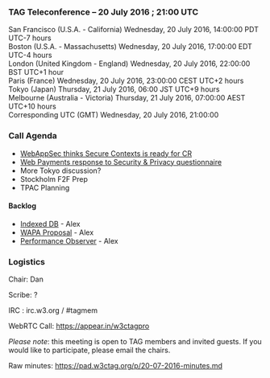 ### TAG Teleconference – 20 July 2016 ; 21:00 UTC

San Francisco (U.S.A. - California)	Wednesday, 20 July 2016, 14:00:00	PDT	UTC-7 hours  
Boston (U.S.A. - Massachusetts)	Wednesday, 20 July 2016, 17:00:00	EDT	UTC-4 hours  
London (United Kingdom - England)	Wednesday, 20 July 2016, 22:00:00	BST	UTC+1 hour  
Paris (France)	Wednesday, 20 July 2016, 23:00:00	CEST	UTC+2 hours  
Tokyo (Japan)	Thursday, 21 July 2016, 06:00	JST	UTC+9 hours  
Melbourne (Australia - Victoria)	Thursday, 21 July 2016, 07:00:00	AEST	UTC+10 hours  
Corresponding UTC (GMT)	Wednesday, 20 July 2016, 21:00:00	 

### Call Agenda
* [WebAppSec thinks Secure Contexts is ready for CR](https://w3c.github.io/webappsec-secure-contexts/)
* [Web Payments response to Security & Privacy questionnaire](https://github.com/w3ctag/spec-reviews/issues/125)
* More Tokyo discussion?
* Stockholm F2F Prep
* TPAC Planning

#### Backlog
* [Indexed DB](https://github.com/w3ctag/spec-reviews/issues/84) - Alex
* [WAPA Proposal](https://github.com/w3ctag/spec-reviews/issues/63) - Alex
* [Performance Observer](https://github.com/w3ctag/spec-reviews/issues/18) - Alex

### Logistics

Chair: Dan

Scribe: ?

IRC : irc.w3.org / #tagmem

WebRTC Call: https://appear.in/w3ctagpro

*Please note*: this meeting is open to TAG members and invited guests. If you would like to participate, please email the chairs.

Raw minutes: https://pad.w3ctag.org/p/20-07-2016-minutes.md

